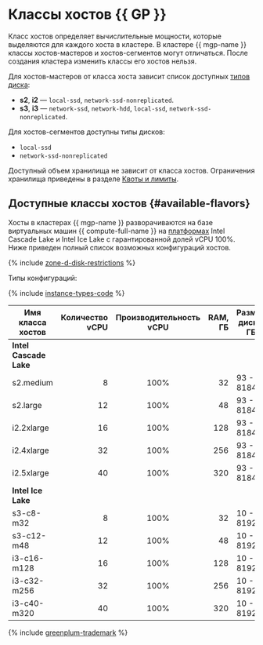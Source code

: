 # Классы хостов {{ GP }}


Класс хостов определяет вычислительные мощности, которые выделяются для каждого хоста в кластере. В кластере {{ mgp-name }} классы хостов-мастеров и хостов-сегментов могут отличаться. После создания кластера изменить классы его хостов нельзя.


Для хостов-мастеров от класса хоста зависит список доступных [типов диска](./storage.md):

* **s2**, **i2** — `local-ssd`, `network-ssd-nonreplicated`.
* **s3**, **i3** — `network-ssd`, `network-hdd`, `local-ssd`, `network-ssd-nonreplicated`.

Для хостов-сегментов доступны типы дисков:

* `local-ssd`
* `network-ssd-nonreplicated`

Доступный объем хранилища не зависит от класса хостов. Ограничения хранилища приведены в разделе [Квоты и лимиты](limits.md).

## Доступные классы хостов {#available-flavors}


Хосты в кластерах {{ mgp-name }} разворачиваются на базе виртуальных машин {{ compute-full-name }} на [платформах](../../compute/concepts/vm-platforms.md) Intel Cascade Lake и Intel Ice Lake с гарантированной долей vCPU 100%. Ниже приведен полный список возможных конфигураций хостов.

{% include [zone-d-disk-restrictions](../../_includes/mdb/ru-central1-d-local-ssd.md) %}

Типы конфигураций:

{% include [instance-types-code](../../_includes/mdb/mgp-instance-types-code.md) %}

| Имя класса хостов | Количество vCPU | Производительность vCPU | RAM, ГБ | Размер <br>диска, ГБ |
|-------------------|----------------:|:-----------------------:|--------:|----------------------|
| **Intel Cascade Lake**                                                                         |
| s2.medium         |               8 | 100%                    |      32 | 93 - 8184            |
| s2.large          |              12 | 100%                    |      48 | 93 - 8184            |
| i2.2xlarge        |              16 | 100%                    |     128 | 93 - 8184            |
| i2.4xlarge        |              32 | 100%                    |     256 | 93 - 8184            |
| i2.5xlarge        |              40 | 100%                    |     320 | 93 - 8184            |
| **Intel Ice Lake**                                                                             |
| s3-c8-m32         |               8 | 100%                    |      32 | 10 - 8192            |
| s3-c12-m48        |              12 | 100%                    |      48 | 10 - 8192            |
| i3-c16-m128       |              16 | 100%                    |     128 | 10 - 8192            |
| i3-c32-m256       |              32 | 100%                    |     256 | 10 - 8192            |
| i3-c40-m320       |              40 | 100%                    |     320 | 10 - 8192            |


{% include [greenplum-trademark](../../_includes/mdb/mgp/trademark.md) %}
